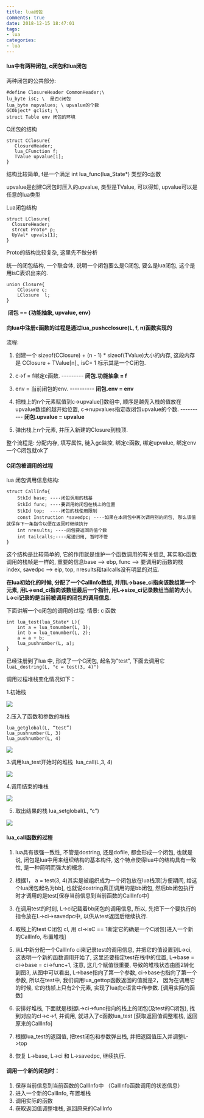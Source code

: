 ```yaml
---
title: lua闭包
comments: true
date: 2018-12-15 18:47:01
tags:
- lua
categories:
- lua
---
```


#### lua中有两种闭包, c闭包和lua闭包

两种闭包的公共部分:

```
#define ClosureHeader CommonHeader;\
lu_byte isC; \  是否c闭包
lua_byte nupvalues; \ upvalue的个数
GCObject* gclist; \
struct Table env 闭包的环境
```

C闭包的结构

```
struct CClosure{
   ClosureHeader;
   lua_CFunction f;
   TValue upvalue[1];
}
```

结构比较简单, f是一个满足 int lua_func(lua_State*) 类型的c函数

upvalue是创建C闭包时压入的upvalue, 类型是TValue, 可以得知, upvalue可以是任意的lua类型 

Lua闭包结构

```
struct LClosure{
  ClosureHeader;
  strcut Proto* p;
  UpVal* upvals[1];
}
```

Proto的结构比较复杂, 这里先不做分析

统一的闭包结构, 一个联合体, 说明一个闭包要么是C闭包, 要么是lua闭包, 这个是用isC表识出来的.

```
union Closure{
    CClosure c;
    LClosure  l;
}
```

 **闭包 == {功能抽象, upvalue, env}** 

#### 向lua中注册c函数的过程是通过lua_pushcclosure(L, f, n)函数实现的

流程: 

 1. 创建一个 sizeof(CClosure) + (n - 1) * sizeof(TValue)大小的内存, 这段内存是 CClosure + TValue[n],,  isC= 1 标示其是一个C闭包.

 2. c->f = f绑定c函数.         ---------  **闭包.功能抽象 = f**

 3. env = 当前闭包的env.  ---------- **闭包.env = env**

 4. 把栈上的n个元素赋值到c->upvalue[]数组中, 顺序是越先入栈的值放在upvalue数组的越开始位置, c->nupvalues指定改闭包upvalue的个数.  ---------- **闭包.upvalue = upvalue**

 5. 弹出栈上n个元素, 并压入新建的Closure到栈顶.

整个流程是: 分配内存, 填写属性, 链入gc监控, 绑定c函数, 绑定upvalue, 绑定env一个C闭包就ok了


#### C闭包被调用的过程
lua 闭包调用信息结构:
```
struct CallInfo{
    StkId base; ----闭包调用的栈基
    StkId func; ----要调用的闭包在栈上的位置
    StkId top;  ----闭包的栈使用限制
    const Instruction *savedpc; ----如果在本闭包中再次调用别的闭包, 那么该值就保存下一条指令以便在返回时继续执行
    int nresults; ----闭包要返回的值个数
    int tailcalls;----尾递归用, 暂时不管
}
```
这个结构是比较简单的, 它的作用就是维护一个函数调用的有关信息, 其实和c函数调用的栈帧是一样的, 重要的信息base –> ebp, func –> 要调用的函数的栈index, savedpc –> eip, top, nresults和tailcalls没有明显的对应.

**在lua初始化的时候, 分配了一个CallInfo数组, 并用L->base_ci指向该数组第一个元素, 用L->end_ci指向该数组最后一个指针, 用L->size_ci记录数组当前的大小, L->ci记录的是当前被调用的闭包的调用信息.**

下面讲解一个c闭包的调用的过程:
情景: c 函数
```
int lua_test(lua_State* L){
    int a = lua_tonumber(L, 1);
    int b = lua_tonumber(L, 2);
    a = a + b;
    lua_pushnumber(L, a);
}
```
已经注册到了lua 中, 形成了一个C闭包, 起名为"test", 下面去调用它
`luaL_dostring(L, "c = test(3, 4)")`

调用过程堆栈变化情况如下：

1.初始栈

![](https://thumbnail0.baidupcs.com/thumbnail/da6b672bfe31efd925d1b07252d8d61f?fid=1259087893-250528-828474891656030&time=1544878800&rt=sh&sign=FDTAER-DCb740ccc5511e5e8fedcff06b081203-2cCI6%2FKUHKD74rb5zUmgnkHU678%3D&expires=8h&chkv=0&chkbd=0&chkpc=&dp-logid=21047001409346822&dp-callid=0&size=c710_u400&quality=100&vuk=-&ft=video)

2.压入了函数和参数的堆栈 

```
lua_getglobal(L, “test”)
lua_pushnumber(L, 3)
lua_pushnumber(L, 4) 
```

![](https://thumbnail0.baidupcs.com/thumbnail/fbb22d3ec714edd9bbe59e9f1a727f5b?fid=1259087893-250528-1072131023144167&time=1544878800&rt=sh&sign=FDTAER-DCb740ccc5511e5e8fedcff06b081203-RE7mQ7%2BV8SIVj7JObpxAupx2Kt0%3D&expires=8h&chkv=0&chkbd=0&chkpc=&dp-logid=8092046924209033410&dp-callid=0&size=c710_u400&quality=100&vuk=-&ft=video)

3.调用lua_test开始时的堆栈    lua_call(L,3, 4) 

![](https://thumbnail0.baidupcs.com/thumbnail/88d243fb39e38c3d56cefd3a5b2e3459?fid=1259087893-250528-712458354988681&time=1544878800&rt=sh&sign=FDTAER-DCb740ccc5511e5e8fedcff06b081203-QKj7KqKkVTuusQ8o0UkkVwLDB%2B0%3D&expires=8h&chkv=0&chkbd=0&chkpc=&dp-logid=8092063733828165106&dp-callid=0&size=c710_u400&quality=100&vuk=-&ft=video)

4.调用结束的堆栈 

![](https://thumbnail0.baidupcs.com/thumbnail/ca3dd633932be0c1bb59256e44276e6d?fid=1259087893-250528-574814416488756&time=1544878800&rt=sh&sign=FDTAER-DCb740ccc5511e5e8fedcff06b081203-4jo1Tky2%2FALRP0b%2Bv49ptjJVAgw%3D&expires=8h&chkv=0&chkbd=0&chkpc=&dp-logid=8092105420285105960&dp-callid=0&size=c710_u400&quality=100&vuk=-&ft=video)

5. 取出结果的栈 lua_setglobal(L, “c”)     

![](https://thumbnail0.baidupcs.com/thumbnail/da6b672bfe31efd925d1b07252d8d61f?fid=1259087893-250528-381860168682101&time=1544878800&rt=sh&sign=FDTAER-DCb740ccc5511e5e8fedcff06b081203-WW5zL3p%2Bf6EDOcBSTdSYtECt4cw%3D&expires=8h&chkv=0&chkbd=0&chkpc=&dp-logid=8092179093472688280&dp-callid=0&size=c710_u400&quality=100&vuk=-&ft=video)

#### lua_call函数的过程

1. lua具有很强一致性, 不管是dostring, 还是dofile, 都会形成一个闭包, 也就是说, 闭包是lua中用来组织结构的基本构件, 这个特点使得lua中的结构具有一致性, 是一种简明而强大的概念.
2. 根据1， a = test(3, 4)其实是被组织成为一个闭包放在lua栈顶[方便期间, 给这个lua闭包起名为bb], 也就说dostring真正调用的是bb闭包, 然后bb闭包执行时才调用的是test[保存当前信息到当前函数的CallInfo中]
3. 在调用test的时刻, L->ci记载着bb闭包的调用信息, 所以, 先把下一个要执行的指令放在L->ci->savedpc中, 以供从test返回后继续执行.
4. 取栈上的test C闭包 cl, 用 cl->isC == 1断定它的确是一个C闭包[进入一个新的CallInfo, 布置堆栈]
5. 从L中新分配一个CallInfo ci来记录test的调用信息, 并把它的值设置到L->ci, 这表明一个新的函数调用开始了, 这里还要指定test在栈中的位置, L->base = ci->base = ci->func+1, 注意, 这几个赋值很重要, 导致的堆栈状态由图2转化到图3, 从图中可以看出, L->base指向了第一个参数, ci->base也指向了第一个参数, 所以在test中, 我们调用lua_gettop函数返回的值就是2， 因为在调用它的时候, 它的栈帧上只有2个元素, 实现了lua向c语言中传参数.
[调用实际的函数]

6. 安排好堆栈, 下面就是根据L->ci->func指向的栈上的闭包(及test的C闭包), 找到对应的cl->c->f, 并调用, 就进入了c函数lua_test [获取返回值调整堆栈, 返回原来的CallInfo]

7. 根据lua_test的返回值, 把test闭包和参数弹出栈, 并把返回值压入并调整L->top

8. 恢复 L->base, L->ci 和 L->savedpc, 继续执行.

#### 调用一个新的闭包时：

  1. 保存当前信息到当前函数的CallInfo中 （CallInfo函数调用的状态信息）
  2. 进入一个新的CallInfo, 布置堆栈  
  3. 调用实际的函数  
  4. 获取返回值调整堆栈, 返回原来的CallInfo
